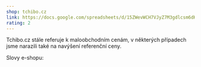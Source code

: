 ```yaml
---
shop: tchibo.cz
link: https://docs.google.com/spreadsheets/d/15ZWevWCH7VJyZ7M3gdlcsm6dKHSs3ghhirqghrwEHa0/edit?usp=sharing
rating: 2
---
```


Tchibo.cz stále referuje k maloobchodním cenám, v některých případech jsme narazili také na navýšení referenční ceny.

Slovy e-shopu:

>
